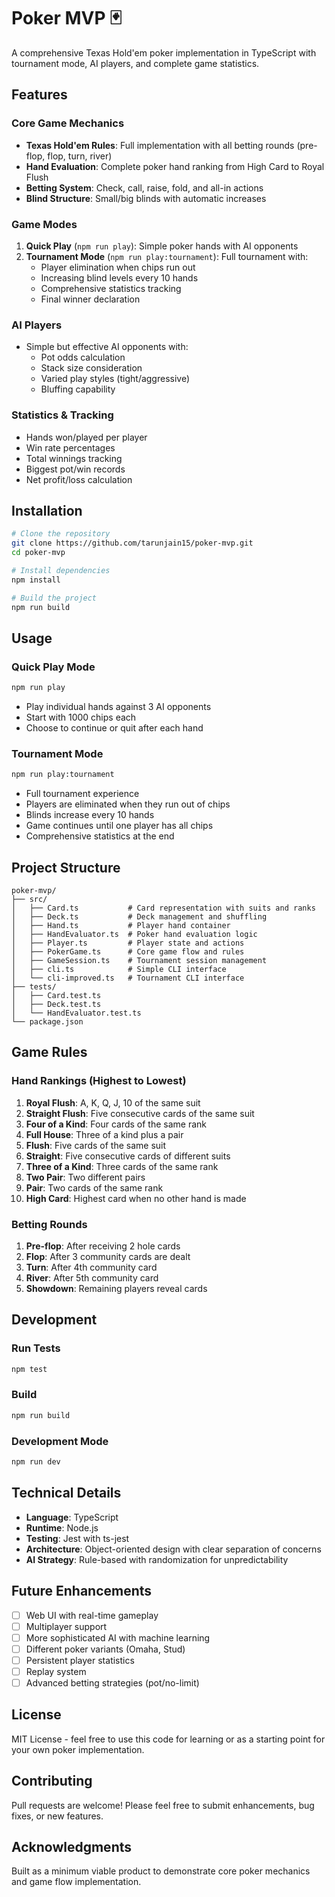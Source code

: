 # Poker MVP 🃏

A comprehensive Texas Hold'em poker implementation in TypeScript with tournament mode, AI players, and complete game statistics.

## Features

### Core Game Mechanics
- **Texas Hold'em Rules**: Full implementation with all betting rounds (pre-flop, flop, turn, river)
- **Hand Evaluation**: Complete poker hand ranking from High Card to Royal Flush
- **Betting System**: Check, call, raise, fold, and all-in actions
- **Blind Structure**: Small/big blinds with automatic increases

### Game Modes
1. **Quick Play** (`npm run play`): Simple poker hands with AI opponents
2. **Tournament Mode** (`npm run play:tournament`): Full tournament with:
   - Player elimination when chips run out
   - Increasing blind levels every 10 hands
   - Comprehensive statistics tracking
   - Final winner declaration

### AI Players
- Simple but effective AI opponents with:
  - Pot odds calculation
  - Stack size consideration
  - Varied play styles (tight/aggressive)
  - Bluffing capability

### Statistics & Tracking
- Hands won/played per player
- Win rate percentages
- Total winnings tracking
- Biggest pot/win records
- Net profit/loss calculation

## Installation

```bash
# Clone the repository
git clone https://github.com/tarunjain15/poker-mvp.git
cd poker-mvp

# Install dependencies
npm install

# Build the project
npm run build
```

## Usage

### Quick Play Mode
```bash
npm run play
```
- Play individual hands against 3 AI opponents
- Start with 1000 chips each
- Choose to continue or quit after each hand

### Tournament Mode
```bash
npm run play:tournament
```
- Full tournament experience
- Players are eliminated when they run out of chips
- Blinds increase every 10 hands
- Game continues until one player has all chips
- Comprehensive statistics at the end

## Project Structure

```
poker-mvp/
├── src/
│   ├── Card.ts           # Card representation with suits and ranks
│   ├── Deck.ts           # Deck management and shuffling
│   ├── Hand.ts           # Player hand container
│   ├── HandEvaluator.ts  # Poker hand evaluation logic
│   ├── Player.ts         # Player state and actions
│   ├── PokerGame.ts      # Core game flow and rules
│   ├── GameSession.ts    # Tournament session management
│   ├── cli.ts            # Simple CLI interface
│   └── cli-improved.ts   # Tournament CLI interface
├── tests/
│   ├── Card.test.ts
│   ├── Deck.test.ts
│   └── HandEvaluator.test.ts
└── package.json
```

## Game Rules

### Hand Rankings (Highest to Lowest)
1. **Royal Flush**: A, K, Q, J, 10 of the same suit
2. **Straight Flush**: Five consecutive cards of the same suit
3. **Four of a Kind**: Four cards of the same rank
4. **Full House**: Three of a kind plus a pair
5. **Flush**: Five cards of the same suit
6. **Straight**: Five consecutive cards of different suits
7. **Three of a Kind**: Three cards of the same rank
8. **Two Pair**: Two different pairs
9. **Pair**: Two cards of the same rank
10. **High Card**: Highest card when no other hand is made

### Betting Rounds
1. **Pre-flop**: After receiving 2 hole cards
2. **Flop**: After 3 community cards are dealt
3. **Turn**: After 4th community card
4. **River**: After 5th community card
5. **Showdown**: Remaining players reveal cards

## Development

### Run Tests
```bash
npm test
```

### Build
```bash
npm run build
```

### Development Mode
```bash
npm run dev
```

## Technical Details

- **Language**: TypeScript
- **Runtime**: Node.js
- **Testing**: Jest with ts-jest
- **Architecture**: Object-oriented design with clear separation of concerns
- **AI Strategy**: Rule-based with randomization for unpredictability

## Future Enhancements

- [ ] Web UI with real-time gameplay
- [ ] Multiplayer support
- [ ] More sophisticated AI with machine learning
- [ ] Different poker variants (Omaha, Stud)
- [ ] Persistent player statistics
- [ ] Replay system
- [ ] Advanced betting strategies (pot/no-limit)

## License

MIT License - feel free to use this code for learning or as a starting point for your own poker implementation.

## Contributing

Pull requests are welcome! Please feel free to submit enhancements, bug fixes, or new features.

## Acknowledgments

Built as a minimum viable product to demonstrate core poker mechanics and game flow implementation.